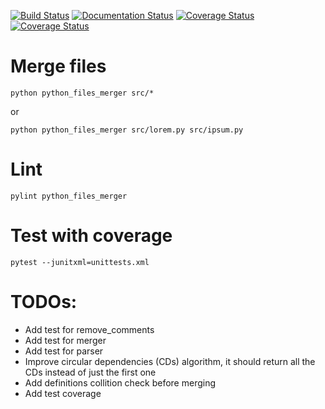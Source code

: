 [![Build Status](https://secure.travis-ci.org/yamenk-gribaudo/python_files_merger.svg?branch=main)](http://travis-ci.org/christophevg/python_files_merger)
[![Documentation Status](https://readthedocs.org/projects/python_files_merger/badge/?version=latest)](https://python_files_merger.readthedocs.io/en/latest/?badge=latest)
[![Coverage Status](https://coveralls.io/repos/github/yamenk-gribaudo/python_files_merger/tests-badge.svg?branch=main)](https://coveralls.io/github/yamenk-gribaudo/python_files_merger?branch=main)
[![Coverage Status](https://coveralls.io/repos/github/yamenk-gribaudo/python_files_merger/coverage.svg?branch=main)](https://coveralls.io/github/yamenk-gribaudo/python_files_merger?branch=main)

# Merge files
    python python_files_merger src/*

or

    python python_files_merger src/lorem.py src/ipsum.py

# Lint

    pylint python_files_merger

# Test with coverage

    pytest --junitxml=unittests.xml

# TODOs:
- Add test for remove_comments
- Add test for merger
- Add test for parser
- Improve circular dependencies (CDs) algorithm, it should return all the CDs instead of just the first one
- Add definitions collition check before merging
- Add test coverage
